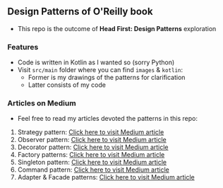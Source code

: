 <h2>Design Patterns of O'Reilly book</h2>

- This repo is the outcome of **Head First: Design Patterns** exploration

<h3>Features</h3>

- Code is written in Kotlin as I wanted so (sorry Python)
- Visit `src/main` folder where you can find `images` & `kotlin`:
  - Former is my drawings of the patterns for clarification
  - Latter consists of my code

<h3>Articles on Medium</h3>

- Feel free to read my articles devoted the patterns in this repo:

1. Strategy pattern: <a href="https://medium.com/towardsdev/strategy-pattern-for-independent-algorithms-kotlin-70ed24c7bd8b" >Click here to visit Medium article</a>
2. Observer pattern: <a href="https://medium.com/towardsdev/observer-pattern-for-loose-coupling-kotlin-f5ab804609bb">Click here to visit Medium article</a>
3. Decorator pattern: <a href="https://medium.com/towardsdev/decorator-decorator-pattern-for-object-composition-kotlin-7cec92cbaf7b" >Click here to visit Medium article</a>
4. Factory patterns: <a href="https://medium.com/dev-genius/factory-patterns-to-hide-instantiation-kotlin-d5f01cf01921" >Click here to visit Medium article</a>
5. Singleton pattern: <a href="https://medium.com/dev-genius/singleton-pattern-for-one-of-a-kind-objects-java-a63c774d9d4" >Click here to visit Medium article</a>
6. Command pattern: <a href="https://medium.com/dev-genius/command-pattern-for-encapsulated-invocation-kotlin-4338eb23d2ca" >Click here to visit Medium article</a>
7. Adapter & Facade patterns: <a href="https://medium.com/dev-genius/adapter-facade-pattern-for-perfect-adapting-kotlin-ccbc8f8cfcd6" >Click here to visit Medium article</a>
